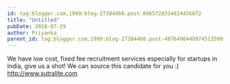 ```yaml
---
id: tag:blogger.com,1999:blog-27384460.post-8965728334824456072
title: "Untitled"
pubDate: 2010-07-29
author: Priyanka
parent_id: tag:blogger.com,1999:blog-27384460.post-4876490448974513599
---
```


We have low cost, fixed fee recruitment services especially for startups in India, give us a shot! We can source this candidate for you :)
http://www.sutralite.com